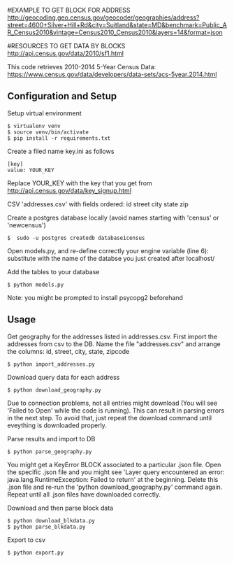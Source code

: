 #EXAMPLE TO GET BLOCK FOR ADDRESS
http://geocoding.geo.census.gov/geocoder/geographies/address?street=4600+Silver+Hill+Rd&city=Suitland&state=MD&benchmark=Public_AR_Census2010&vintage=Census2010_Census2010&layers=14&format=json

#RESOURCES TO GET DATA BY BLOCKS
http://api.census.gov/data/2010/sf1.html

This code retrieves 2010-2014 5-Year Census Data: https://www.census.gov/data/developers/data-sets/acs-5year.2014.html

## Configuration and Setup

Setup virtual environment
```
$ virtualenv venv 
$ source venv/bin/activate
$ pip install -r requirements.txt
```

Create a filed name key.ini as follows
```
[key]
value: YOUR_KEY
```
Replace YOUR_KEY with the key that you get from http://api.census.gov/data/key_signup.html

CSV 'addresses.csv' with fields ordered: id street city state zip

Create a postgres database locally (avoid names starting with 'census' or 'newcensus')
```
$  sudo -u postgres createdb database1census
```
Open models.py, and re-define correctly your engine variable (line 6): substitute with the name of the databse you just created after localhost/

Add the tables to your database
```
$ python models.py
```
Note: you might be prompted to install psycopg2 beforehand


## Usage

Get geography for the addresses listed in addresses.csv.  First import the addresses from csv to the DB.
Name the file "addresses.csv" and arrange the columns: id, street, city, state, zipcode
```
$ python import_addresses.py
```
Download query data for each address
```
$ python download_geography.py
```
Due to connection problems, not all entries might download (You will see 'Failed to Open' while the code is running). This can result in parsing errors in the next step. To avoid that, just repeat the download command until eveything is downloaded properly. 

Parse results and import to DB
```
$ python parse_geography.py
```
You might get a KeyError BLOCK associated to a particular .json file. Open the specific .json file and you might see 'Layer query encountered an error: java.lang.RuntimeException: Failed to return' at the beginning. Delete this .json file and re-run the 'python download_geography.py' command again. Repeat until all .json files have downloaded correctly.

Download and then parse block data
```
$ python download_blkdata.py
$ python parse_blkdata.py
```
Export to csv
```
$ python export.py
```





